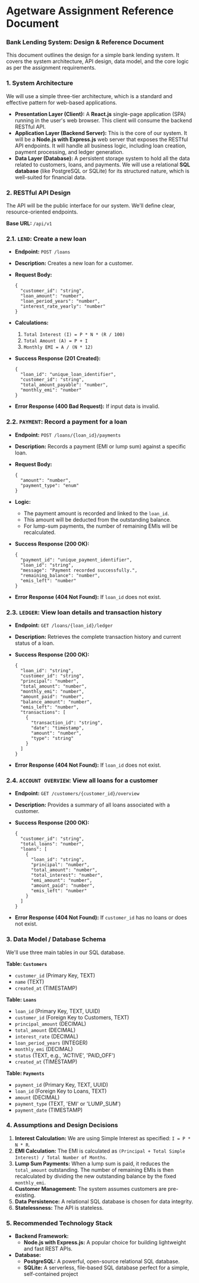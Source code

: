 # Agetware Assignment Reference Document

### Bank Lending System: Design & Reference Document

This document outlines the design for a simple bank lending system. It covers the system architecture, API design, data model, and the core logic as per the assignment requirements.

### 1. System Architecture

We will use a simple three-tier architecture, which is a standard and effective pattern for web-based applications.

- **Presentation Layer (Client):** A **React.js** single-page application (SPA) running in the user's web browser. This client will consume the backend RESTful API.
- **Application Layer (Backend Server):** This is the core of our system. It will be a **Node.js with Express.js** web server that exposes the RESTful API endpoints. It will handle all business logic, including loan creation, payment processing, and ledger generation.
- **Data Layer (Database):** A persistent storage system to hold all the data related to customers, loans, and payments. We will use a relational **SQL database** (like PostgreSQL or SQLite) for its structured nature, which is well-suited for financial data.

### 2. RESTful API Design

The API will be the public interface for our system. We'll define clear, resource-oriented endpoints.

**Base URL:** `/api/v1`

### **2.1. `LEND`: Create a new loan**

- **Endpoint:** `POST /loans`
- **Description:** Creates a new loan for a customer.
- **Request Body:**
    
    ```
    {
      "customer_id": "string",
      "loan_amount": "number",
      "loan_period_years": "number",
      "interest_rate_yearly": "number"
    }
    
    ```
    
- **Calculations:**
    1. `Total Interest (I) = P * N * (R / 100)`
    2. `Total Amount (A) = P + I`
    3. `Monthly EMI = A / (N * 12)`
- **Success Response (201 Created):**
    
    ```
    {
      "loan_id": "unique_loan_identifier",
      "customer_id": "string",
      "total_amount_payable": "number",
      "monthly_emi": "number"
    }
    
    ```
    
- **Error Response (400 Bad Request):** If input data is invalid.

### **2.2. `PAYMENT`: Record a payment for a loan**

- **Endpoint:** `POST /loans/{loan_id}/payments`
- **Description:** Records a payment (EMI or lump sum) against a specific loan.
- **Request Body:**
    
    ```
    {
      "amount": "number",
      "payment_type": "enum"
    }
    
    ```
    
- **Logic:**
    - The payment amount is recorded and linked to the `loan_id`.
    - This amount will be deducted from the outstanding balance.
    - For lump-sum payments, the number of remaining EMIs will be recalculated.
- **Success Response (200 OK):**
    
    ```
    {
      "payment_id": "unique_payment_identifier",
      "loan_id": "string",
      "message": "Payment recorded successfully.",
      "remaining_balance": "number",
      "emis_left": "number"
    }
    
    ```
    
- **Error Response (404 Not Found):** If `loan_id` does not exist.

### **2.3. `LEDGER`: View loan details and transaction history**

- **Endpoint:** `GET /loans/{loan_id}/ledger`
- **Description:** Retrieves the complete transaction history and current status of a loan.
- **Success Response (200 OK):**
    
    ```
    {
      "loan_id": "string",
      "customer_id": "string",
      "principal": "number",
      "total_amount": "number",
      "monthly_emi": "number",
      "amount_paid": "number",
      "balance_amount": "number",
      "emis_left": "number",
      "transactions": [
        {
          "transaction_id": "string",
          "date": "timestamp",
          "amount": "number",
          "type": "string"
        }
      ]
    }
    
    ```
    
- **Error Response (404 Not Found):** If `loan_id` does not exist.

### **2.4. `ACCOUNT OVERVIEW`: View all loans for a customer**

- **Endpoint:** `GET /customers/{customer_id}/overview`
- **Description:** Provides a summary of all loans associated with a customer.
- **Success Response (200 OK):**
    
    ```
    {
      "customer_id": "string",
      "total_loans": "number",
      "loans": [
        {
          "loan_id": "string",
          "principal": "number",
          "total_amount": "number",
          "total_interest": "number",
          "emi_amount": "number",
          "amount_paid": "number",
          "emis_left": "number"
        }
      ]
    }
    
    ```
    
- **Error Response (404 Not Found):** If `customer_id` has no loans or does not exist.

### 3. Data Model / Database Schema

We'll use three main tables in our SQL database.

**Table: `Customers`**

- `customer_id` (Primary Key, TEXT)
- `name` (TEXT)
- `created_at` (TIMESTAMP)

**Table: `Loans`**

- `loan_id` (Primary Key, TEXT, UUID)
- `customer_id` (Foreign Key to Customers, TEXT)
- `principal_amount` (DECIMAL)
- `total_amount` (DECIMAL)
- `interest_rate` (DECIMAL)
- `loan_period_years` (INTEGER)
- `monthly_emi` (DECIMAL)
- `status` (TEXT, e.g., 'ACTIVE', 'PAID_OFF')
- `created_at` (TIMESTAMP)

**Table: `Payments`**

- `payment_id` (Primary Key, TEXT, UUID)
- `loan_id` (Foreign Key to Loans, TEXT)
- `amount` (DECIMAL)
- `payment_type` (TEXT, 'EMI' or 'LUMP_SUM')
- `payment_date` (TIMESTAMP)

### 4. Assumptions and Design Decisions

1. **Interest Calculation:** We are using Simple Interest as specified: `I = P * N * R`.
2. **EMI Calculation:** The EMI is calculated as `(Principal + Total Simple Interest) / Total Number of Months`.
3. **Lump Sum Payments:** When a lump sum is paid, it reduces the `total_amount` outstanding. The number of remaining EMIs is then recalculated by dividing the new outstanding balance by the fixed `monthly_emi`.
4. **Customer Management:** The system assumes customers are pre-existing.
5. **Data Persistence:** A relational SQL database is chosen for data integrity.
6. **Statelessness:** The API is stateless.

### 5. Recommended Technology Stack
- **Backend Framework:**
    - **Node.js with Express.js:** A popular choice for building lightweight and fast REST APIs.
- **Database:**
    - **PostgreSQL:** A powerful, open-source relational SQL database.
    - **SQLite:** A serverless, file-based SQL database perfect for a simple, self-contained project
